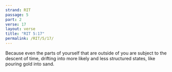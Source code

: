 ```yaml
---
strand: RIT
passage: 5
part: 2
verse: 17
layout: verse
title: "RIT 5:17"
permalink: /RIT/5/17/
---
```

Because even the parts of yourself that are outside of you are subject to the descent of time, drifting into more likely and less structured states, like pouring gold into sand.
